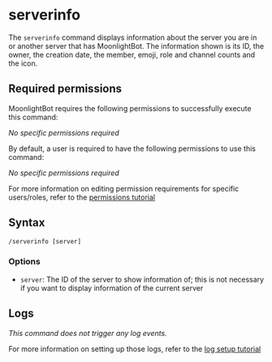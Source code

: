 # serverinfo

The `serverinfo` command displays information about the server you are in or another server that has MoonlightBot. The information shown is its ID, the owner, the creation date, the member, emoji, role and channel counts and the icon.

## Required permissions

MoonlightBot requires the following permissions to successfully execute this command:

*No specific permissions required*

By default, a user is required to have the following permissions to use this command:

*No specific permissions required*

For more information on editing permission requirements for specific users/roles, refer to the [permissions tutorial](<linkToPermissionsTutorial>)

## Syntax

```text
/serverinfo [server]
```

### Options

* `server`: The ID of the server to show information of; this is not necessary if you want to display information of the current server

## Logs

*This command does not trigger any log events.*

For more information on setting up those logs, refer to the [log setup tutorial](<linkToLogTutorial>)